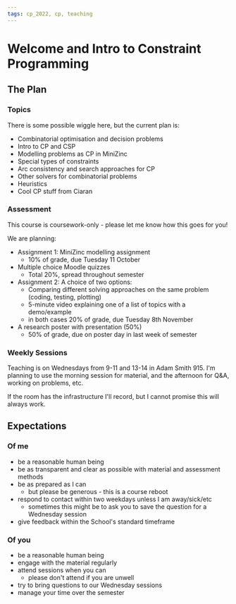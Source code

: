 ```yaml
---
tags: cp_2022, cp, teaching
---
```

# Welcome and Intro to Constraint Programming

## The Plan
### Topics
There is some possible wiggle here, but the current plan is:
- Combinatorial optimisation and decision problems
- Intro to CP and CSP
- Modelling problems as CP in MiniZinc
- Special types of constraints
- Arc consistency and search approaches for CP
- Other solvers for combinatorial problems
- Heuristics
- Cool CP stuff from Ciaran

### Assessment
This course is coursework-only - please let me know how this goes for you!

We are planning:
- Assignment 1: MiniZinc modelling assignment 
    - 10% of grade, due Tuesday 11 October
- Multiple choice Moodle quizzes 
    - Total 20%, spread throughout semester 
- Assignment 2: A choice of two options:
    - Comparing different solving approaches on the same problem (coding, testing, plotting)
    - 5-minute video explaining one of a list of topics with a demo/example
    - in both cases 20% of grade, due Tuesday 8th November
- A research poster with presentation (50%)
    - 50% of grade, due on poster day in last week of semester

### Weekly Sessions

Teaching is on Wednesdays from 9-11 and 13-14 in Adam Smith 915.  I'm planning to use the morning session for material, and the afternoon for Q&A, working on problems, etc.  

If the room has the infrastructure I'll record, but I cannot promise this will always work.  


## Expectations
### Of me
- be a reasonable human being
- be as transparent and clear as possible with material and assessment methods
- be as prepared as I can
    - but please be generous - this is a course reboot
- respond to contact within two weekdays unless I am away/sick/etc
    - sometimes this might be to ask you to save the question for a Wednesday session
- give feedback within the School's standard timeframe

### Of you
- be a reasonable human being
- engage with the material regularly
- attend sessions when you can 
    - please don't attend if you are unwell
- try to bring questions to our Wednesday sessions
- manage your time over the semester

